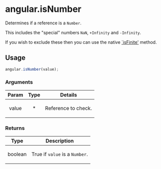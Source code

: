 



# angular.isNumber








Determines if a reference is a `Number`.

This includes the "special" numbers `NaN`, `+Infinity` and `-Infinity`.

If you wish to exclude these then you can use the native
[`isFinite'](https://developer.mozilla.org/en-US/docs/Web/JavaScript/Reference/Global_Objects/isFinite)
method.







  

## Usage
```js
angular.isNumber(value);
```





### Arguments

| Param | Type | Details |
| :--: | :--: | :--: |
| value | * | <p>Reference to check.</p>  |

### Returns

| Type | Description |
| :--: | :--: |
| boolean | <p>True if <code>value</code> is a <code>Number</code>.</p>  |








